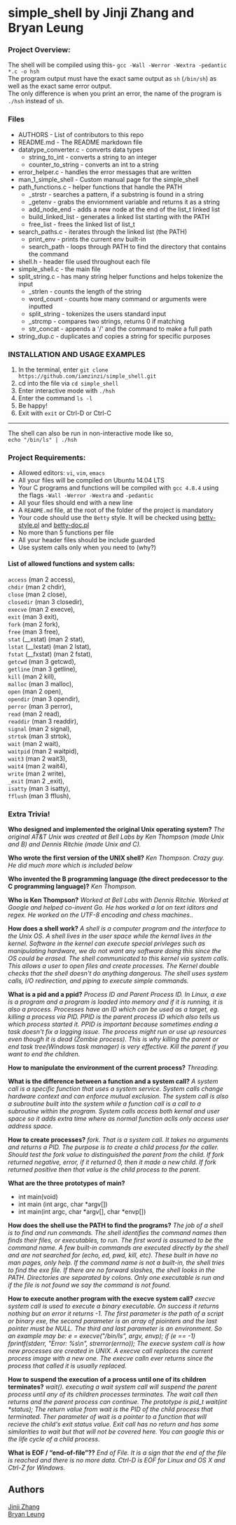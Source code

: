 # simple_shell by Jinji Zhang and Bryan Leung


### Project Overview:
The shell will be compiled using this- `gcc -Wall -Werror -Wextra -pedantic *.c -o hsh`  
The program output must have the exact same output as `sh` (`/bin/sh`) as well as the exact same error output.  
The only difference is when you print an error, the name of the program is `./hsh` instead of `sh`.

### Files
* AUTHORS - List of contributors to this repo  
* README.md - The README markdown file
* datatype_converter.c - converts data types  
    * string_to_int - converts a string to an integer  
    * counter_to_string - converts an int to a string  
* error_helper.c - handles the error messages that are written
* man_1_simple_shell - Custom manual page for the simple_shell  
* path_functions.c - helper functions that handle the PATH  
    * \_strstr - searches a pattern, if a substring is found in a string  
    * \_getenv - grabs the enviornment variable and returns it as a string  
    * add_node_end - adds a new node at the end of the list_t linked list  
    * build_linked_list - generates a linked list starting with the PATH  
    * free_list - frees the linked list of list_t  
* search_paths.c - iterates through the linked list (the PATH)  
    * print_env - prints the current env built-in  
    * search_path - loops through PATH to find the directory that contains the command    
* shell.h - header file used throughout each file  
* simple_shell.c - the main file   
* split_string.c - has many string helper functions and helps tokenize the input  
    * \_strlen - counts the length of the string  
    * word_count - counts how many command or arguments were inputted  
    * split_string - tokenizes the users standard input  
    * \_strcmp - compares two strings, returns 0 if matching  
    * str_concat - appends a '/' and the command to make a full path  
* string_dup.c - duplicates and copies a string for specific purposes  

### INSTALLATION AND USAGE EXAMPLES
1. In the terminal, enter `git clone https://github.com/iamzinzi/simple_shell.git`  
2. cd into the file via `cd simple_shell`  
3. Enter interactive mode with `./hsh`  
4. Enter the command `ls -l`  
5. Be happy!  
6. Exit with `exit` or Ctrl-D or Ctrl-C  
---
The shell can also be run in non-interactive mode like so,  
`echo "/bin/ls" | ./hsh`  

### Project Requirements:
* Allowed editors: `vi`, `vim`, `emacs`
* All your files will be compiled on Ubuntu 14.04 LTS
* Your C programs and functions will be compiled with `gcc 4.8.4` using the flags `-Wall -Werror -Wextra` and `-pedantic`
* All your files should end with a new line
* A `README.md` file, at the root of the folder of the project is mandatory
* Your code should use the `Betty` style. It will be checked using [betty-style.pl](https://github.com/holbertonschool/Betty/blob/master/betty-style.pl) and [betty-doc.pl](https://github.com/holbertonschool/Betty/blob/master/betty-doc.pl)
* No more than 5 functions per file
* All your header files should be include guarded
* Use system calls only when you need to (why?)

#### List of allowed functions and system calls:
`access` (man 2 access),  
`chdir` (man 2 chdir),  
`close` (man 2 close),  
`closedir` (man 3 closedir),  
`execve` (man 2 execve),  
`exit` (man 3 exit),  
`fork` (man 2 fork),  
`free` (man 3 free),  
`stat` (\__xstat) (man 2 stat),  
`lstat` (\__lxstat) (man 2 lstat),  
`fstat` (\__fxstat) (man 2 fstat),  
`getcwd` (man 3 getcwd),  
`getline` (man 3 getline),  
`kill` (man 2 kill),  
`malloc` (man 3 malloc),  
`open` (man 2 open),  
`opendir` (man 3 opendir),  
`perror` (man 3 perror),  
`read` (man 2 read),  
`readdir` (man 3 readdir),  
`signal` (man 2 signal),  
`strtok` (man 3 strtok),  
`wait` (man 2 wait),  
`waitpid` (man 2 waitpid),  
`wait3` (man 2 wait3),  
`wait4` (man 2 wait4),  
`write` (man 2 write),  
`_exit` (man 2 _exit),  
`isatty` (man 3 isatty),  
`fflush` (man 3 fflush),  

### Extra Trivia!
**Who designed and implemented the original Unix operating system?**
*The original AT&T Unix was created at Bell Labs by Ken Thompson (made Unix and B) and Dennis Ritchie (made Unix and C).*

**Who wrote the first version of the UNIX shell?**
*Ken Thompson. Crazy guy. He did much more which is included below*

**Who invented the B programming language (the direct predecessor to the C programming language)?**
*Ken Thompson.*

**Who is Ken Thompson?**
*Worked at Bell Labs with Dennis Ritchie. Worked at Google and helped co-invent Go. He has worked a lot on text iditors and regex. He worked on the UTF-8 encoding and chess machines..*

**How does a shell work?**
*A shell is a computer program and the interface to the Unix OS. A shell lives in the user space while the kernal lives in the kernel. Software in the kernel can execute special privleges such as manipulating hardware, we do not want any software doing this since the OS could be erased. The shell communicated to this kernel via system calls. This allows a user to open files and create processes. The Kernel double checks that the shell doesn't do anything dangerous. The shell uses system calls, I/O redirection, and piping to execute simple commands.*

**What is a pid and a ppid?**
*Process ID and Parent Process ID. In Linux, a exe is a program and a program is loaded into memory and if it is running, it is also a process. Processes have an ID which can be used as a target, eg. killing a process via PID. PPID is the parent process ID which also tells us which process started it.
PPID is important because sometimes ending a task doesn't fix a lagging issue. The process might run or use up resources even though it is dead (Zombie process). This is why killing the parent or end task tree(Windows task manager) is very effective.
Kill the parent if you want to end the children.*

**How to manipulate the environment of the current process?**
*Threading.*

**What is the difference between a function and a system call?**
*A system call is a specific function that uses a system service. System calls change hardware context and can enforce mutual exclusion.
The system call is also a subroutine built into the system while a function call is a call to a subroutine within the program. System calls access both kernal and user space so it adds extra time where as normal function aclls only access user address space.*

**How to create processes?**
*fork. That is a system call. It takes no arguments and returns a PID. The purpose is to create a child process for the caller. Should test the fork value to distinguished the parent from the child. If fork returned negative, error, if it returned 0, then it made a new child. If fork returned positive then that value is the child process to the parent.*

**What are the three prototypes of main?**
* int main(void)
* int main (int argc, char \*argv[])
* int main(int argc, char \*argv[], char \*envp[])

**How does the shell use the PATH to find the programs?**
*The job of a shell is to find and run commands. The shell identifies the command names then finds their files, or executables, to run. The first word is assumed to be the command name.
A few built-in commands are executed directly by the shell and are not searched for (echo, ed, pwd, kill, etc). These built in have no man pages, only help. If the command name is not a built-in, the shell tries to find the exe file. If there are no forward slashes, the shell looks in the PATH. Directories are separated by colons. Only one executable is run and if the file is not found we say the command is not found.*

**How to execute another program with the execve system call?**
*execve system call is used to execute a binary executable. On success it returns nothing but on error it returns -1. The first parameter is the path of a script or binary exe, the second parameter is an array of piointers and the last pointer must be NULL. The third and last parameter is an environment.
So an example may be:
 e = execve("/bin/ls", argv, envp);
   if (e == -1)
       fprintf(stderr, "Error: %s\n", strerror(errno));
The execve system call is how new processes are created in UNIX. A execve call replaces the current process image with a new one. The execve calln ever returns since the process that called it is usually replaced.*

**How to suspend the execution of a process until one of its children terminates?**
*wait(). executing a wait system call will suspend the parent process until any of its children processes terminates. The wait call then returns and the parent process can continue. The prototype is pid_t wait(int \*status);
The return value from wait is the PID of the child process that terminated. Ther parameter of wait is a pointer to a function that will recieve the child's exit status value. Exit call has no return and has some similarities to wait but that will not be covered here.
You can google this or the life cycle of a child process.*

**What is EOF / “end-of-file”??**
*End of File. It is a sign that the end of the file is reached and there is no more data. Ctrl-D is EOF for Linux and OS X and Ctrl-Z for Windows.*

## Authors
[Jinji Zhang](https://twitter.com/hizinzi)  
[Bryan Leung](https://twitter.com/BynLeung)
